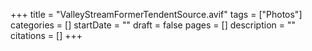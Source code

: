 +++
title = "ValleyStreamFormerTendentSource.avif"
tags = ["Photos"]
categories = []
startDate = ""
draft = false
pages = []
description = ""
citations = []
+++
